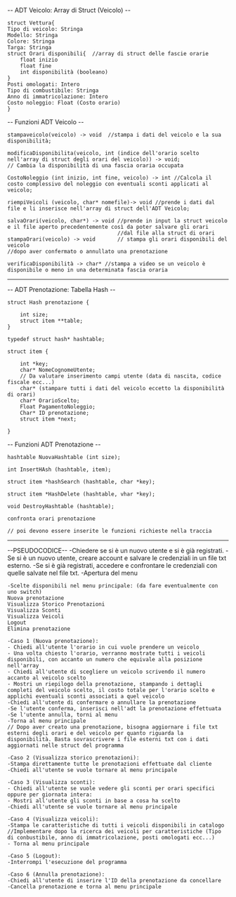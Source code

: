 -- ADT Veicolo: Array di Struct (Veicolo) --
	
	struct Vettura{
	Tipo di veicolo: Stringa
	Modello: Stringa
	Colore: Stringa
	Targa: Stringa
	struct Orari disponibili{  //array di struct delle fascie orarie
		float inizio
		float fine
		int disponibilità (booleano)
	}  
	Posti omologati: Intero
	Tipo di combustibile: Stringa
	Anno di immatricolazione: Intero
	Costo noleggio: Float (Costo orario)
	}

-- Funzioni ADT Veicolo --
	
	stampaveicolo(veicolo) -> void  //stampa i dati del veicolo e la sua disponibilità;

	modificaDisponibilita(veicolo, int (indice dell'orario scelto nell'array di struct degli orari del veicolo)) -> void; 
	// Cambia la disponibilità di una fascia oraria occupata

	CostoNoleggio (int inizio, int fine, veicolo) -> int //Calcola il costo complessivo del noleggio con eventuali sconti applicati al veicolo;

	riempiVeicoli (veicolo, char* nomefile)-> void //prende i dati dal file e li inserisce nell'array di struct dell'ADT Veicolo;
	
	salvaOrari(veicolo, char*) -> void //prende in input la struct veicolo e il file aperto precedentemente così da poter salvare gli orari
		                               //dal file alla struct di orari
	stampaOrari(veicolo) -> void       // stampa gli orari disponibili del veicolo 
	//dopo aver confermato o annullato una prenotazione

	verificaDisponibilità -> char* //stampa a video se un veicolo è disponibile o meno in una determinata fascia oraria

---------------------------------------------------------------------------------------------------------------------------------------------

 -- ADT Prenotazione: Tabella Hash  --
	
	struct Hash prenotazione {

		int size;
		struct item **table;
	}

	typedef struct hash* hashtable;

	struct item {

		int *key;
		char* NomeCognomeUtente;
		// Da valutare inserimento campi utente (data di nascita, codice fiscale ecc...)
		char* (stampare tutti i dati del veicolo eccetto la disponibilità di orari)
		char* OrarioScelto;
		Float PagamentoNoleggio;
		Char* ID prenotazione;
		struct item *next;

	}

-- Funzioni ADT Prenotazione --

	hashtable NuovaHashtable (int size);

	int InsertHAsh (hashtable, item);

	struct item *hashSearch (hashtable, char *key);

	struct item *HashDelete (hashtable, vhar *key);

	void DestroyHashtable (hashtable);

	confronta orari prenotazione

	// poi devono essere inserite le funzioni richieste nella traccia

---------------------------------------------------------------------------------------------------------------------------------------------

--PSEUDOCODICE--
	-Chiedere se si è un nuovo utente e si è già registrati.
	-Se si è un nuovo utente, creare account e salvare le credenziali in un file txt esterno.
	-Se si è già registrati, accedere e confrontare le credenziali con quelle salvate nel file txt.
	-Apertura del menu

	-Scelte disponibili nel menu principale: (da fare eventualmente con uno switch)
	Nuova prenotazione
	Visualizza Storico Prenotazioni 
	Visualizza Sconti
	Visualizza Veicoli
	Logout
	Elimina prenotazione

	-Caso 1 (Nuova prenotazione): 
	- Chiedi all'utente l'orario in cui vuole prendere un veicolo
	- Una volta chiesto l'orario, verranno mostrate tutti i veicoli disponibili, con accanto un numero che equivale alla posizione nell'array
	- Chiedi all'utente di scegliere un veicolo scrivendo il numero accanto al veicolo scelto
	- Mostri un riepilogo della prenotazione, stampando i dettagli completi del veicolo scelto, il costo totale per l'orario scelto e applichi eventuali sconti associati a quel veicolo
	-Chiedi all'utente di confermare o annullare la prenotazione
	-Se l'utente conferma, inserisci nell'adt la prenotazione effettuata
	-Se l'utente annulla, torni al menu
	-Torna al menu principale
	// Dopo aver creato una prenotazione, bisogna aggiornare i file txt esterni degli orari e del veicolo per quanto riguarda la disponibilità. Basta sovrascrivere i file esterni txt con i dati aggiornati nelle struct del programma

	-Caso 2 (Visualizza storico prenotazioni):
	-Stampa direttamente tutte le prenotazioni effettuate dal cliente
	-Chiedi all'utente se vuole tornare al menu principale

	-Caso 3 (Visualizza sconti): 
	- Chiedi all'utente se vuole vedere gli sconti per orari specifici oppure per giornata intera:
	- Mostri all'utente gli sconti in base a cosa ha scelto
	-Chiedi all'utente se vuole tornare al menu principale

	-Caso 4 (Visualizza veicoli): 
	-Stampa le caratteristiche di tutti i veicoli disponibili in catalogo //Implementare dopo la ricerca dei veicoli per caratteristiche (Tipo di conbustibile, anno di immatricolazione, posti omologati ecc...)
	- Torna al menu principale

	-Caso 5 (Logout): 
	-Interrompi l'esecuzione del programma

	-Caso 6 (Annulla prenotazione):
	-Chiedi all'utente di inserire l'ID della prenotazione da concellare
	-Cancella prenotazione e torna al menu principale